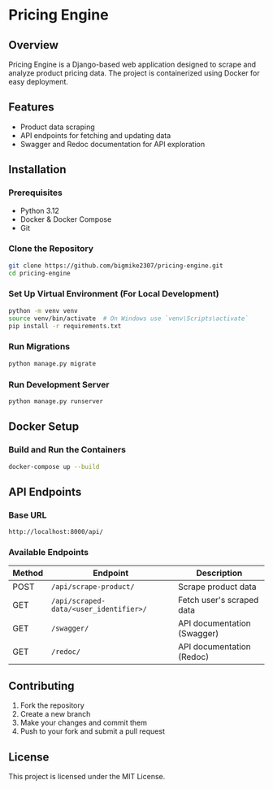 # Pricing Engine

## Overview
Pricing Engine is a Django-based web application designed to scrape and analyze product pricing data. The project is containerized using Docker for easy deployment.

## Features
- Product data scraping
- API endpoints for fetching and updating data
- Swagger and Redoc documentation for API exploration

## Installation
### Prerequisites
- Python 3.12
- Docker & Docker Compose
- Git

### Clone the Repository
```sh
git clone https://github.com/bigmike2307/pricing-engine.git
cd pricing-engine
```

### Set Up Virtual Environment (For Local Development)
```sh
python -m venv venv
source venv/bin/activate  # On Windows use `venv\Scripts\activate`
pip install -r requirements.txt
```

[//]: # (### Environment Variables)

[//]: # (Create a `.env` file and configure the required environment variables:)

[//]: # (```)

[//]: # (DJANGO_SECRET_KEY=your_secret_key)

[//]: # (DEBUG=True)

[//]: # (DATABASE_URL=sqlite:///db.sqlite3  # Change this for production)

[//]: # (```)

### Run Migrations
```sh
python manage.py migrate
```

### Run Development Server
```sh
python manage.py runserver
```

## Docker Setup
### Build and Run the Containers
```sh
docker-compose up --build
```

## API Endpoints
### Base URL
```
http://localhost:8000/api/
```

### Available Endpoints
| Method | Endpoint                              | Description                     |
|--------|--------------------------------------|---------------------------------|
| POST   | `/api/scrape-product/`               | Scrape product data            |
| GET    | `/api/scraped-data/<user_identifier>/` | Fetch user's scraped data      |
| GET    | `/swagger/`                          | API documentation (Swagger)    |
| GET    | `/redoc/`                            | API documentation (Redoc)      |



## Contributing
1. Fork the repository
2. Create a new branch
3. Make your changes and commit them
4. Push to your fork and submit a pull request

## License
This project is licensed under the MIT License.

